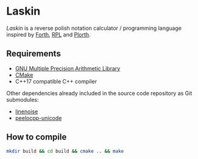 # Laskin

*Laskin* is a reverse polish notation calculator / programming language
inspired by [Forth], [RPL] and [Plorth].

## Requirements

* [GNU Multiple Precision Arithmetic Library]
* [CMake]
* C++17 compatible C++ compiler

Other dependencies already included in the source code repository as Git
submodules:

* [linenoise]
* [peelocpp-unicode]

## How to compile

```bash
mkdir build && cd build && cmake .. && make
```

[Forth]: https://en.wikipedia.org/wiki/Forth_%28programming_language%29
[RPL]: https://en.wikipedia.org/wiki/RPL_(programming_language)
[Plorth]: https://plorth.org
[GNU Multiple Precision Arithmetic Library]: https://gmplib.org/
[CMake]: https://cmake.org/
[linenoise]: https://github.com/antirez/linenoise
[peelocpp-unicode]: https://github.com/peelonet/peelocpp-unicode
